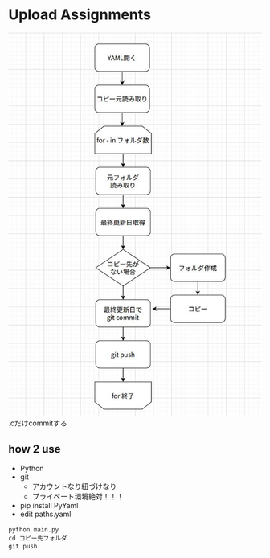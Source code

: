 # Upload Assignments

![](flow.jpg)  
.cだけcommitする

## how 2 use
* Python
* git
    * アカウントなり紐づけなり
    * プライベート環境絶対！！！
* pip install PyYaml
* edit paths.yaml
```
python main.py
cd コピー先フォルダ
git push
```
